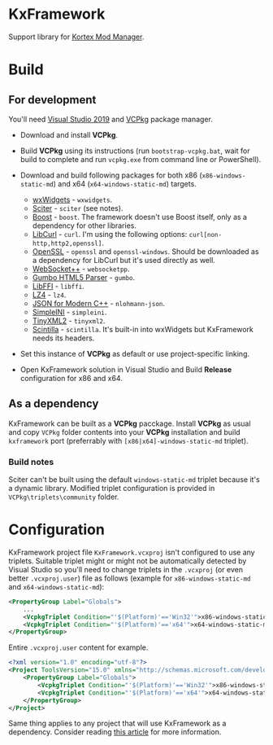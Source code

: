 # KxFramework
Support library for [Kortex Mod Manager](https://github.com/KerberX/Kortex-Mod-Manager).

# Build
## For development
You'll need [Visual Studio 2019](https://visualstudio.microsoft.com/) and [VCPkg](https://github.com/microsoft/vcpkg) package manager.

- Download and install **VCPkg**.
- Build **VCPkg** using its instructions (run `bootstrap-vcpkg.bat`, wait for build to complete and run `vcpkg.exe` from command line or PowerShell).
- Download and build following packages for both x86 (`x86-windows-static-md`) and x64 (`x64-windows-static-md`) targets.
	- [wxWidgets](https://www.wxwidgets.org) - `wxwidgets`.
	- [Sciter](https://github.com/c-smile/sciter-sdk) - `sciter` (see notes).
	- [Boost](https://www.boost.org) - `boost`. The framework doesn't use Boost itself, only as a dependency for other libraries.
	- [LibCurl](https://curl.haxx.se) - `curl`. I'm using the following options: `curl[non-http,http2,openssl]`.
	- [OpenSSL](https://www.openssl.org) - `openssl` and `openssl-windows`. Should be downloaded as a dependency for LibCurl but it's used directly as well.
	- [WebSocket++](https://github.com/zaphoyd/websocketpp) - `websocketpp`.
	- [Gumbo HTML5 Parser](https://github.com/google/gumbo-parser) - `gumbo`.
	- [LibFFI](https://github.com/libffi/libffi) - `libffi`.
	- [LZ4](https://github.com/lz4/lz4) - `lz4`.
	- [JSON for Modern C++](https://github.com/nlohmann/json) - `nlohmann-json`.
	- [SimpleINI](https://github.com/brofield/simpleini) - `simpleini`.
	- [TinyXML2](https://github.com/leethomason/tinyxml2) - `tinyxml2`.
	- [Scintilla](https://www.scintilla.org) - `scintilla`. It's built-in into wxWidgets but KxFramework needs its headers.
	
- Set this instance of **VCPkg** as default or use project-specific linking.
- Open KxFramework solution in Visual Studio and Build **Release** configuration for x86 and x64. 

## As a dependency
KxFramework can be built as a **VCPkg** pacckage. Install **VCPkg** as usual and copy `VCPkg` folder contents into your **VCPkg** installation and build `kxframework` port (preferrably with `[x86|x64]-windows-static-md` triplet).

### Build notes
Sciter can't be built using the default `windows-static-md` triplet because it's a dynamic library. Modified triplet configuration  is provided in `VCPkg\triplets\community` folder.

# Configuration
KxFramework project file `KxFramework.vcxproj` isn't configured to use any triplets. Suitable triplet might or might not be automatically detected by Visual Studio so you'll need to change triplets in the `.vcxproj` (or even better `.vcxproj.user`) file as follows (example for `x86-windows-static-md` and `x64-windows-static-md`):
```xml
<PropertyGroup Label="Globals">
	...
	<VcpkgTriplet Condition="'$(Platform)'=='Win32'">x86-windows-static-md</VcpkgTriplet>
	<VcpkgTriplet Condition="'$(Platform)'=='x64'">x64-windows-static-md</VcpkgTriplet>
</PropertyGroup>
```
Entire `.vcxproj.user` content for example.
```xml
<?xml version="1.0" encoding="utf-8"?>
<Project ToolsVersion="15.0" xmlns="http://schemas.microsoft.com/developer/msbuild/2003">
	<PropertyGroup Label="Globals">
		<VcpkgTriplet Condition="'$(Platform)'=='Win32'">x86-windows-static-md</VcpkgTriplet>
		<VcpkgTriplet Condition="'$(Platform)'=='x64'">x64-windows-static-md</VcpkgTriplet>
	</PropertyGroup>
</Project>
```

Same thing applies to any project that will use KxFramework as a dependency. Consider reading [this article](https://devblogs.microsoft.com/cppblog/vcpkg-updates-static-linking-is-now-available) for more information.
